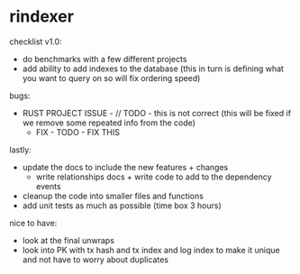 # rindexer

checklist v1.0:
- do benchmarks with a few different projects
- add ability to add indexes to the database (this in turn is defining what you want to query on so will fix ordering speed)

bugs:
- RUST PROJECT ISSUE - // TODO - this is not correct (this will be fixed if we remove some repeated info from the code)
  - FIX - TODO - FIX THIS
  
lastly:
- update the docs to include the new features + changes
  - write relationships docs + write code to add to the dependency events
- cleanup the code into smaller files and functions
- add unit tests as much as possible (time box 3 hours)

nice to have:
- look at the final unwraps
- look into PK with tx hash and tx index and log index to make it unique and not have to worry about duplicates
